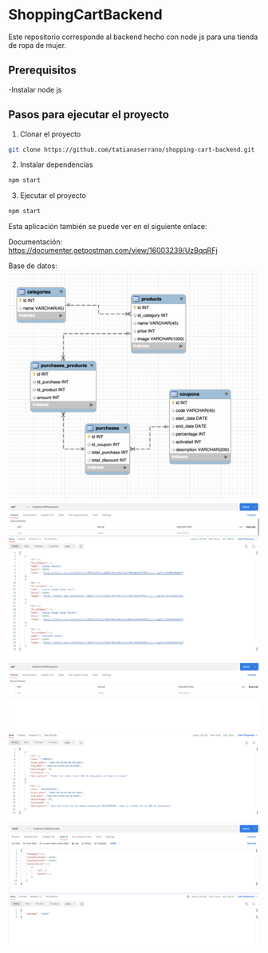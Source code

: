 # ShoppingCartBackend

Este repositorio corresponde al backend hecho con node js para una tienda de ropa de mujer.

## Prerequisitos
-Instalar node js

## Pasos para ejecutar el proyecto
1. Clonar el proyecto
```sh
git clone https://github.com/tatianaserrano/shopping-cart-backend.git
```
2. Instalar dependencias
```sh
npm start
```
3. Ejecutar el proyecto
```sh
npm start
```

Esta aplicación también se puede ver en el siguiente enlace: 

Documentación: https://documenter.getpostman.com/view/16003239/UzBqqRFj

Base de datos:
![](https://github.com/tatianaserrano/shopping-cart-backend/blob/main/src/assets/bd.png)
![](https://github.com/tatianaserrano/shopping-cart-backend/blob/main/src/assets/get-products.png)
![](https://github.com/tatianaserrano/shopping-cart-backend/blob/main/src/assets/get-coupons.png)
![](https://github.com/tatianaserrano/shopping-cart-backend/blob/main/src/assets/post-purchase.png)

